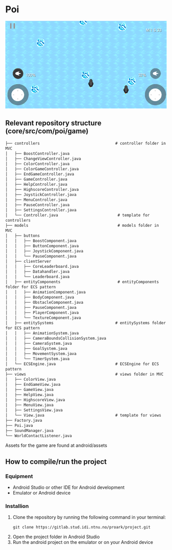 # Poi
![screenshotGame, Game](android/assets/screenshot/screenshotGame.png)

## Relevant repository structure (core/src/com/poi/game) ##
   
    ├── controllers                                 # controller folder in MVC
    │   ├── BoostController.java
    │   ├── ChangeViewController.java
    │   ├── ColorController.java
    │   ├── ColorGameController.java
    │   ├── EndGameController.java
    │   ├── GameController.java
    │   ├── HelpController.java
    │   ├── HighscoreController.java
    │   ├── JoystickController.java
    │   ├── MenuController.java
    │   ├── PauseController.java
    │   ├── SettingsController.java
    │   └── Controller.java                          # template for controllers
    ├── models                                       # models folder in MVC  
    │   ├── buttons 
    │   │   ├── BoostComponent.java
    │   │   ├── ButtonComponent.java
    │   │   ├── JoystickComponent.java 
    │   │   └── PauseComponent.java                                               
    │   ├── clientServer 
    │   │   ├── CoreLeaderboard.java
    │   │   ├── Datahandler.java 
    │   │   └── Leaderboard.java 
    │   ├── entityComponents                         # entityComponents folder for ECS pattern
    │   │   ├── AnimationComponent.java
    │   │   ├── BodyComponent.java
    │   │   ├── ObstacleComponent.java
    │   │   ├── PauseComponent.java
    │   │   ├── PlayerComponent.java
    │   │   └── TextureComponent.java
    │   ├── entitySystems                           # entitySystems folder for ECS pattern
    │   │   ├── AnimationSystem.java
    │   │   ├── CameraBoundsCollisionSystem.java
    │   │   ├── CameraSystem.java
    │   │   ├── GoalSystem.java
    │   │   ├── MovementSystem.java
    │   │   └── TimerSystem.java
    │   └── ECSEngine.java                          # ECSEngine for ECS pattern
    ├── views                                       # views folder in MVC
    │   ├── ColorView.java
    │   ├── EndGameView.java
    │   ├── GameView.java
    │   ├── HelpView.java
    │   ├── HighscoreView.java
    │   ├── MenuView.java
    │   ├── SettingsView.java
    │   └── View.java                               # template for views
    ├── Factory.java
    ├── Poi.java
    ├── SoundManager.java
    └── WorldContactListener.java

Assets for the game are found at android/assets

## How to compile/run the project ##

### Equipment
<ul>
<li>Android Studio or other IDE for Android development</li>
<li>Emulator or Android device</li>
</ul>

### Installion
<ol>
<li>Clone the repository by running the following command in your terminal: </li>
    
    git clone https://gitlab.stud.idi.ntnu.no/proark/project.git
    
<li>Open the project folder in Android Studio</li>
<li>Run the android project on the emulator or on your Android device</li>
</ol>
